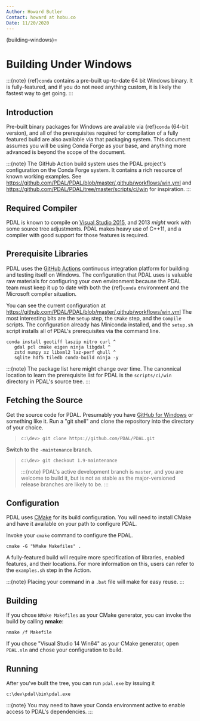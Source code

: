 ```yaml
---
Author: Howard Butler
Contact: howard at hobu.co
Date: 11/20/2020
---
```


(building-windows)=

# Building Under Windows

:::{note}
{ref}`conda` contains a pre-built up-to-date 64 bit Windows binary. It
is fully-featured, and if you do not need anything custom, it is likely
the fastest way to get going.
:::

## Introduction

Pre-built binary packages for Windows are available via {ref}`conda` (64-bit version),
and all of the prerequisites required for compilation of a fully featured build
are also available via that packaging system. This document assumes you
will be using Conda Forge as your base, and anything more advanced is beyond
the scope of the document.

:::{note}
The GitHub Action build system uses the PDAL project's configuration on the Conda Forge
system. It contains a rich resource of known working examples. See
<https://github.com/PDAL/PDAL/blob/master/.github/workflows/win.yml> and
<https://github.com/PDAL/PDAL/tree/master/scripts/ci/win> for inspiration.
:::

## Required Compiler

PDAL is known to compile on [Visual Studio 2015], and 2013 *might* work with
some source tree adjustments. PDAL makes heavy use of C++11, and a compiler
with good support for those features is required.

## Prerequisite Libraries

PDAL uses the [GitHub Actions] continuous integration platform for building and
testing itself on Windows. The configuration that PDAL uses is valuable
raw materials for configuring your own environment because the PDAL
team must keep it up to date with both the {ref}`conda` environment and
the Microsoft compiler situation.

You can see the current configuration at
<https://github.com/PDAL/PDAL/blob/master/.github/workflows/win.yml> The most interesting bits
are the `Setup` step, the `CMake` step, and the `Compile` scripts.
The configuration already has Miniconda installed, and the
`setup.sh` script installs all of PDAL's prerequisites via the command
line.

```
conda install geotiff laszip nitro curl ^
   gdal pcl cmake eigen ninja libgdal ^
   zstd numpy xz libxml2 laz-perf qhull ^
   sqlite hdf5 tiledb conda-build ninja -y
```

:::{note}
The package list here might change over time. The canonnical location
to learn the  prerequisite list for PDAL is the `scripts/ci/win`
directory in PDAL's source tree.
:::

## Fetching the Source

Get the source code for PDAL. Presumably you have [GitHub for Windows] or
something like it. Run a "git shell" and clone the repository into the
directory of your choice.

> ```
> c:\dev> git clone https://github.com/PDAL/PDAL.git
> ```

Switch to the `-maintenance` branch.

> ```
> c:\dev> git checkout 1.9-maintenance
> ```
>
> :::{note}
> PDAL's active development branch is `master`, and you are welcome to
> build it, but is not as stable as the major-versioned release
> branches are likely to be.
> :::

## Configuration

PDAL uses [CMake] for its build configuration. You will need to install CMake
and have it available on your path to configure PDAL.

Invoke your `cmake` command to configure the PDAL.

```
cmake -G "NMake Makefiles" .
```

A fully-featured build will require more specification of libraries, enabled
features, and their locations. For more information on this, users can refer to the `examples.sh` step in the Action.

:::{note}
Placing your command in a `.bat` file will make for easy reuse.
:::

## Building

If you chose `NMake Makefiles` as your CMake generator, you can
invoke the build by calling **nmake**:

```
nmake /f Makefile
```

If you chose "Visual Studio 14 Win64" as your CMake generator, open `PDAL.sln`
and chose your configuration to build.

## Running

After you've built the tree, you can run `pdal.exe` by issuing it

```
c:\dev\pdal\bin\pdal.exe
```

:::{note}
You may need to have your Conda environment active to enable access to
PDAL's dependencies.
:::

[cmake]: http://www.cmake.org
[github actions]: https://github.com/PDAL/PDAL/actions
[github for windows]: https://desktop.github.com/
[visual studio 2015]: https://www.visualstudio.com/vs/older-downloads/
